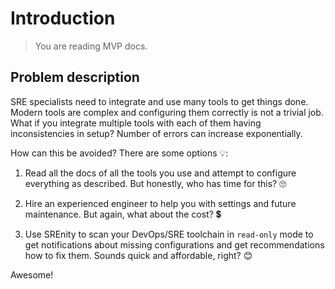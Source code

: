 # Introduction

> You are reading MVP docs.

## Problem description

SRE specialists need to integrate and use many tools to get things done. Modern tools are complex and configuring them correctly is not a trivial job. What if you integrate multiple tools with each of them having inconsistencies in setup? Number of errors can increase exponentially.

How can this be avoided? There are some options 💡:

1. Read all the docs of all the tools you use and attempt to configure everything as described. But honestly, who has time for this? 🙄

2. Hire an experienced engineer to help you with settings and future maintenance. But again, what about the cost? 💲

3. Use SREnity to scan your DevOps/SRE toolchain in `read-only` mode to get notifications about missing configurations and get recommendations how to fix them. Sounds quick and affordable, right? 😊

Awesome!
